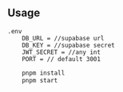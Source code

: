 ## Usage

```
.env
    DB_URL = //supabase url
    DB_KEY = //supabase secret
    JWT_SECRET = //any int
    PORT = // default 3001

```

```bash
    pnpm install
    pnpm start
```
